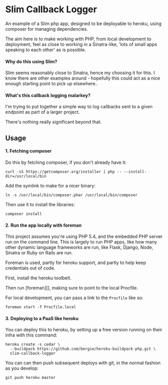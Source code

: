 Slim Callback Logger
====================

An example of a Slim php app, designed to be deployable to heroku, using composer for managing dependencies.

The aim here is to make working with PHP, from local development to deployment, feel as close to working in a Sinatra-like, 'lots of small apps speaking to each other' as is possible.

#### Why do this using Slim?

Slim seems reasonably close to Sinatra, hence my choosing it for this. I know there are other examples around - hopefully this could act as a nice enough starting point to pick up elsewhere..

#### What's this callback logging malarkey?

I'm trying to put together a simple way to log callbacks sent to a given endpoint as part of a larger project.

There's nothing really significant beyond that.

## Usage

#### 1. Fetching composer

Do this by fetching composer, if you don't already have it:

```shell
curl -sS https://getcomposer.org/installer | php -- --install-dir=/usr/local/bin
```

Add the symlink to make for a nicer binary:

```shell
ln -s /usr/local/bin/composer.phar /usr/local/bin/composer
```

Then use it to install the libraries:

```shell
composer install
```

#### 2. Run the app locally with foreman

This project assumes you're using PHP 5.4, and the embedded PHP server run on the command line. This is largely to run PHP apps, like how many other dynamic language frameworks are run, like Flask, Django, Node, Sinatra or Ruby on Rails are run.

Foreman is used, partly for heroku support, and partly to help keep credentials out of code.

First, install the heroku toolbelt.

Then run [foreman][], making sure to point to the local Procfile.

For local development, you can pass a link to the `Procfile` like so:

```shell
foreman start -f Procfile.local
```
#### 3. Deploying to a PaaS like heroku

You can deploy this to heroku, by setting up a free version running on their infra with this command:

```shell
heroku create -s cedar \
  --buildpack https://github.com/bergie/heroku-buildpack-php.git \
  slim-callback-logger
```

You can can then push subsequent deploys with git, in the normal fashion as you develop:

```shell
git push heroku master
```
